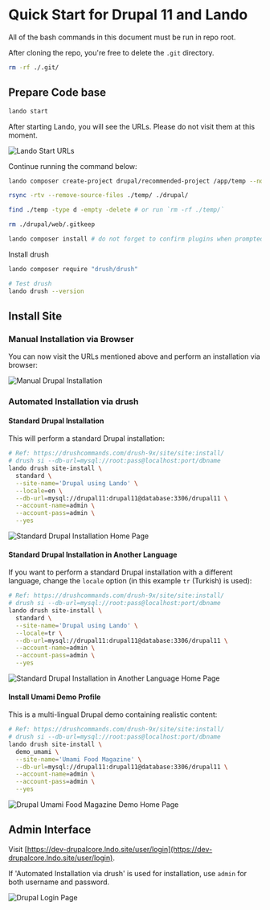 # Quick Start for Drupal 11 and Lando

All of the bash commands in this document must be run in repo root.

After cloning the repo, you're free to delete the `.git` directory.

```bash
rm -rf ./.git/
```

## Prepare Code base

```bash
lando start
```

After starting Lando, you will see the URLs. Please do not visit them at this moment.

![Lando Start URLs](https://i.imgur.com/X7ioisD.png)

Continue running the command below:

```bash
lando composer create-project drupal/recommended-project /app/temp --no-install

rsync -rtv --remove-source-files ./temp/ ./drupal/

find ./temp -type d -empty -delete # or run `rm -rf ./temp/`

rm ./drupal/web/.gitkeep

lando composer install # do not forget to confirm plugins when prompted
```

Install drush

```bash
lando composer require "drush/drush"

# Test drush
lando drush --version
```

## Install Site

### Manual Installation via Browser

You can now visit the URLs mentioned above and perform an installation via browser:

![Manual Drupal Installation](https://i.imgur.com/jxMDLac.png)

### Automated Installation via drush

#### Standard Drupal Installation

This will perform a standard Drupal installation:

```bash
# Ref: https://drushcommands.com/drush-9x/site/site:install/
# drush si --db-url=mysql://root:pass@localhost:port/dbname
lando drush site-install \
  standard \
  --site-name='Drupal using Lando' \
  --locale=en \
  --db-url=mysql://drupal11:drupal11@database:3306/drupal11 \
  --account-name=admin \
  --account-pass=admin \
  --yes
```

![Standard Drupal Installation Home Page](https://i.imgur.com/7Kyh31D.png)

#### Standard Drupal Installation in Another Language

If you want to perform a standard Drupal installation with a different language, change the `locale` option (in this example `tr` (Turkish) is used):

```bash
# Ref: https://drushcommands.com/drush-9x/site/site:install/
# drush si --db-url=mysql://root:pass@localhost:port/dbname
lando drush site-install \
  standard \
  --site-name='Drupal using Lando' \
  --locale=tr \
  --db-url=mysql://drupal11:drupal11@database:3306/drupal11 \
  --account-name=admin \
  --account-pass=admin \
  --yes
```

![Standard Drupal Installation in Another Language Home Page](https://i.imgur.com/wG8D0CD.png)

#### Install Umami Demo Profile

This is a multi-lingual Drupal demo containing realistic content:

```bash
# Ref: https://drushcommands.com/drush-9x/site/site:install/
# drush si --db-url=mysql://root:pass@localhost:port/dbname
lando drush site-install \
  demo_umami \
  --site-name='Umami Food Magazine' \
  --db-url=mysql://drupal11:drupal11@database:3306/drupal11 \
  --account-name=admin \
  --account-pass=admin \
  --yes
```

![Drupal Umami Food Magazine Demo Home Page](https://i.imgur.com/dI648Dz.jpeg)

## Admin Interface

Visit [https://dev-drupalcore.lndo.site/user/login](https://dev-drupalcore.lndo.site/user/login).

If 'Automated Installation via drush' is used for installation, use `admin` for both username and password.

![Drupal Login Page](https://i.imgur.com/PT9DdIx.png)
